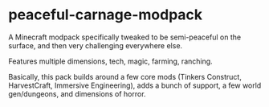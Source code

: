 # peaceful-carnage-modpack
A Minecraft modpack specifically tweaked to be semi-peaceful on the surface, and then very challenging everywhere else.

Features multiple dimensions, tech, magic, farming, ranching.

Basically, this pack builds around a few core mods (Tinkers Construct, HarvestCraft, Immersive Engineering), adds a bunch of support, a few world gen/dungeons, and dimensions of horror.
